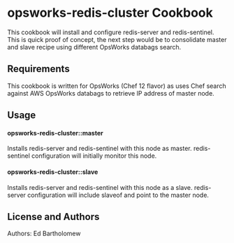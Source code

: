 opsworks-redis-cluster Cookbook
===============================
This cookbook will install and configure redis-server and redis-sentinel. This is quick proof of concept, the next step would be to consolidate master and slave recipe using different OpsWorks databags search.

Requirements
------------
This cookbook is written for OpsWorks (Chef 12 flavor) as uses Chef search against AWS OpsWorks databags to retrieve IP address of master node.

Usage
-----
#### opsworks-redis-cluster::master
Installs redis-server and redis-sentinel with this node as master. redis-sentinel configuration will initially monitor this node.

#### opsworks-redis-cluster::slave
Installs redis-server and redis-sentinel with this node as a slave. redis-server configuration will include slaveof and point to the master node. 

License and Authors
-------------------
Authors: Ed Bartholomew
